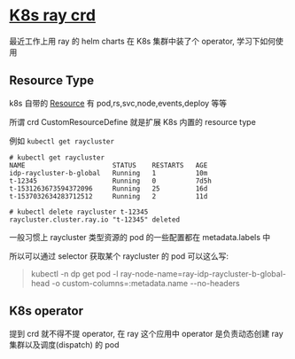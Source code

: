 # [K8s ray crd](/2022/07/k8s_ray_crd.md)

最近工作上用 ray 的 helm charts 在 K8s 集群中装了个 operator, 学习下如何使用

## Resource Type

k8s 自带的 [Resource](https://kubernetes.io/docs/reference/kubectl/#resource-types) 有 pod,rs,svc,node,events,deploy 等等

所谓 crd CustomResourceDefine 就是扩展 K8s 内置的 resource type

例如 `kubectl get raycluster`

```
# kubectl get raycluster
NAME                      STATUS    RESTARTS   AGE
idp-raycluster-b-global   Running   1          10m
t-12345                   Running   0          7d5h
t-1531263673594372096     Running   25         16d
t-1537032634283712512     Running   2          11d

# kubectl delete raycluster t-12345
raycluster.cluster.ray.io "t-12345" deleted
```

一般习惯上 raycluster 类型资源的 pod 的一些配置都在 metadata.labels 中

所以可以通过 selector 获取某个 raycluster 的 pod 可以这么写:

> kubectl -n dp get pod -l ray-node-name=ray-idp-raycluster-b-global-head -o custom-columns=:metadata.name --no-headers

## K8s operator

提到 crd 就不得不提 operator, 在 ray 这个应用中 operator 是负责动态创建 ray 集群以及调度(dispatch) 的 pod
